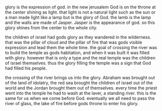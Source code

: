 glory is the expression of god. in the new jerusalem God is on the throne at the center
shining as light. that light is not a natural light such as the sun or a man made light
like a lamp but is the glory of God. the lamb is the lamp and the walls are made of
Jasper. Jasper is the appearance of god. so this glory shines from the center to the whole
city.

the children of israel had gods glory as they wandered in the wilderness. that was
the pillar of cloud and the pillar of fire that was gods visible expression and lead them the whole time. the goal of crossing the river was to build the temple as gods habitation, and when it was built it was filled with glory. however that is only a type and the real temple was the children of israel themselves. thus the glory filling the temple was a sign that God had filled his people.

the crossing of the river brings us into the glory. Abraham was brought out of the land of idolatry, the red sea brought the children of israel out of the world and the Jordan brought them out of themselves. every time the priest went into the temple he had to wash at the laver, a standing river. this is the same for us when we come before God. eventually we all need to pass the river of glass, the lake of fire before gods throne to enter his glory.
